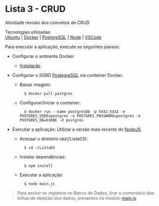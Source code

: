 # Lista 3 - CRUD
Atividade revisão dos conceitos de CRUD

Tecnologias utilizadas:  
  [Ubuntu](https://ubuntu.com/) |
  [Docker](https://www.docker.com/) |
  [PostgreSQL](https://www.postgresql.org/) |
  [Node](https://nodejs.org/en/about) |
  [VSCode](https://code.visualstudio.com/)

Para executar a aplicação, execute os seguintes passos:
- Configurar o ambiente Docker:
  - [Instalação](https://docs.docker.com/engine/install/ubuntu/)

- Configurar o SGBD [PostegreSQL](https://hub.docker.com/_/postgres) via conteiner Docker:
  - Baixar imagem:
    ~~~shellscript
      $ docker pull postgres
    ~~~
  - Configurar/Iniciar o container:
    ~~~shellscript
      $ docker run --name postgresDb -p 5432:5432 -e POSTGRES_USER=postgres -e POSTGRES_PASSWORD=postgres -e POSTGRES_DB=D1DBE -d postgres
    ~~~

- Executar a aplicação:
  Utilizar a versão mais recente do [NodeJS](https://nodejs.org/en).
  - Acessar o diretório raiz(/Lista03):
    ~~~shellscript
      $ cd ~/Lista03 
    ~~~
  - Instalar dependências:
    ~~~shellscript
      $ npm install
    ~~~
  - Executar a aplicação:
    ~~~shellscript
      $ node main.js 
    ~~~

> Para excluir os registros no Banco de Dados, tirar o comentário das linhas de deleção dos dados, presentos no módulo [main.js](https://github.com/danielsantosoliveira/IF_BACK-END/blob/d17190e65e090a7c79fb6eb45095289d98a94f23/Lista03/main.js#L50).
